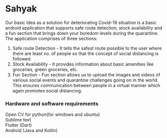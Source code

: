 # Sahyak
Our basic Idea as a solution for deteriorating Covid-19 situation is a basic android application that supports safe route detection, stock availability and a fun section that brings down your boredom levels during the quarantine. The application comprises of three sections: 
1. Safe route Detection - It tells the safest route possible to the user where there are least no. of people so that the concept of social distancing is followed.  
2. Stock Availability - It provides information about basic amenities like groceries, green groceries, etc.  
3. Fun Section - Fun section allows us to upload the images and videos of various social events and quarantine challenges going on in the world. This ensures communication between people in a virtual manner which again promotes social distancing.

### Hardware and software requirements  

Open CV for python(for windows and ubuntu)  
Sublime text   
Flutter (Dart)  
Android (Java and Kotlin)
